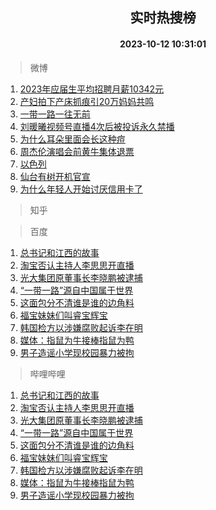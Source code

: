 <div align="center"><h2>实时热搜榜</h2><h4>2023-10-12 10:31:01</h4></div>

> 微博  

1. [2023年应届生平均招聘月薪10342元](https://s.weibo.com/weibo?q=%232023%E5%B9%B4%E5%BA%94%E5%B1%8A%E7%94%9F%E5%B9%B3%E5%9D%87%E6%8B%9B%E8%81%98%E6%9C%88%E8%96%AA10342%E5%85%83%23&t=31&band_rank=1&Refer=top)<br />
2. [产妇拍下产床抓痕引20万妈妈共鸣](https://s.weibo.com/weibo?q=%23%E4%BA%A7%E5%A6%87%E6%8B%8D%E4%B8%8B%E4%BA%A7%E5%BA%8A%E6%8A%93%E7%97%95%E5%BC%9520%E4%B8%87%E5%A6%88%E5%A6%88%E5%85%B1%E9%B8%A3%23&t=31&band_rank=2&Refer=top)<br />
3. [一带一路一往无前](https://s.weibo.com/weibo?q=%23%E4%B8%80%E5%B8%A6%E4%B8%80%E8%B7%AF%E4%B8%80%E5%BE%80%E6%97%A0%E5%89%8D%23&t=31&band_rank=3&Refer=top)<br />
4. [刘暖曦视频号直播4次后被投诉永久禁播](https://s.weibo.com/weibo?q=%23%E5%88%98%E6%9A%96%E6%9B%A6%E8%A7%86%E9%A2%91%E5%8F%B7%E7%9B%B4%E6%92%AD4%E6%AC%A1%E5%90%8E%E8%A2%AB%E6%8A%95%E8%AF%89%E6%B0%B8%E4%B9%85%E7%A6%81%E6%92%AD%23&t=31&band_rank=4&Refer=top)<br />
5. [为什么耳朵里面会长这种痘](https://s.weibo.com/weibo?q=%23%E4%B8%BA%E4%BB%80%E4%B9%88%E8%80%B3%E6%9C%B5%E9%87%8C%E9%9D%A2%E4%BC%9A%E9%95%BF%E8%BF%99%E7%A7%8D%E7%97%98%23&t=31&band_rank=5&Refer=top)<br />
6. [周杰伦演唱会前黄牛集体退票](https://s.weibo.com/weibo?q=%23%E5%91%A8%E6%9D%B0%E4%BC%A6%E6%BC%94%E5%94%B1%E4%BC%9A%E5%89%8D%E9%BB%84%E7%89%9B%E9%9B%86%E4%BD%93%E9%80%80%E7%A5%A8%23&t=31&band_rank=6&Refer=top)<br />
7. [以色列](https://s.weibo.com/weibo?q=%23%E4%BB%A5%E8%89%B2%E5%88%97%23&t=31&band_rank=7&Refer=top)<br />
8. [仙台有树开机官宣](https://s.weibo.com/weibo?q=%23%E4%BB%99%E5%8F%B0%E6%9C%89%E6%A0%91%E5%BC%80%E6%9C%BA%E5%AE%98%E5%AE%A3%23&t=31&band_rank=8&Refer=top)<br />
9. [为什么年轻人开始讨厌信用卡了](https://s.weibo.com/weibo?q=%23%E4%B8%BA%E4%BB%80%E4%B9%88%E5%B9%B4%E8%BD%BB%E4%BA%BA%E5%BC%80%E5%A7%8B%E8%AE%A8%E5%8E%8C%E4%BF%A1%E7%94%A8%E5%8D%A1%E4%BA%86%23&t=31&band_rank=9&Refer=top)<br />

> 知乎  


> 百度  

1. [总书记和江西的故事](https://www.baidu.com/s?wd=%E6%80%BB%E4%B9%A6%E8%AE%B0%E5%92%8C%E6%B1%9F%E8%A5%BF%E7%9A%84%E6%95%85%E4%BA%8B&sa=fyb_news&rsv_dl=fyb_news)<br />
2. [淘宝否认主持人李思思开直播](https://www.baidu.com/s?wd=%E6%B7%98%E5%AE%9D%E5%90%A6%E8%AE%A4%E4%B8%BB%E6%8C%81%E4%BA%BA%E6%9D%8E%E6%80%9D%E6%80%9D%E5%BC%80%E7%9B%B4%E6%92%AD&sa=fyb_news&rsv_dl=fyb_news)<br />
3. [光大集团原董事长李晓鹏被逮捕](https://www.baidu.com/s?wd=%E5%85%89%E5%A4%A7%E9%9B%86%E5%9B%A2%E5%8E%9F%E8%91%A3%E4%BA%8B%E9%95%BF%E6%9D%8E%E6%99%93%E9%B9%8F%E8%A2%AB%E9%80%AE%E6%8D%95&sa=fyb_news&rsv_dl=fyb_news)<br />
4. [“一带一路”源自中国属于世界](https://www.baidu.com/s?wd=%E2%80%9C%E4%B8%80%E5%B8%A6%E4%B8%80%E8%B7%AF%E2%80%9D%E6%BA%90%E8%87%AA%E4%B8%AD%E5%9B%BD%E5%B1%9E%E4%BA%8E%E4%B8%96%E7%95%8C&sa=fyb_news&rsv_dl=fyb_news)<br />
5. [这面包分不清谁是谁的边角料](https://www.baidu.com/s?wd=%E8%BF%99%E9%9D%A2%E5%8C%85%E5%88%86%E4%B8%8D%E6%B8%85%E8%B0%81%E6%98%AF%E8%B0%81%E7%9A%84%E8%BE%B9%E8%A7%92%E6%96%99&sa=fyb_news&rsv_dl=fyb_news)<br />
6. [福宝妹妹们叫睿宝辉宝](https://www.baidu.com/s?wd=%E7%A6%8F%E5%AE%9D%E5%A6%B9%E5%A6%B9%E4%BB%AC%E5%8F%AB%E7%9D%BF%E5%AE%9D%E8%BE%89%E5%AE%9D&sa=fyb_news&rsv_dl=fyb_news)<br />
7. [韩国检方以涉嫌腐败起诉李在明](https://www.baidu.com/s?wd=%E9%9F%A9%E5%9B%BD%E6%A3%80%E6%96%B9%E4%BB%A5%E6%B6%89%E5%AB%8C%E8%85%90%E8%B4%A5%E8%B5%B7%E8%AF%89%E6%9D%8E%E5%9C%A8%E6%98%8E&sa=fyb_news&rsv_dl=fyb_news)<br />
8. [媒体：指鼠为牛接棒指鼠为鸭](https://www.baidu.com/s?wd=%E5%AA%92%E4%BD%93%EF%BC%9A%E6%8C%87%E9%BC%A0%E4%B8%BA%E7%89%9B%E6%8E%A5%E6%A3%92%E6%8C%87%E9%BC%A0%E4%B8%BA%E9%B8%AD&sa=fyb_news&rsv_dl=fyb_news)<br />
9. [男子造谣小学现校园暴力被拘](https://www.baidu.com/s?wd=%E7%94%B7%E5%AD%90%E9%80%A0%E8%B0%A3%E5%B0%8F%E5%AD%A6%E7%8E%B0%E6%A0%A1%E5%9B%AD%E6%9A%B4%E5%8A%9B%E8%A2%AB%E6%8B%98&sa=fyb_news&rsv_dl=fyb_news)<br />

> 哔哩哔哩  

1. [总书记和江西的故事](https://www.baidu.com/s?wd=%E6%80%BB%E4%B9%A6%E8%AE%B0%E5%92%8C%E6%B1%9F%E8%A5%BF%E7%9A%84%E6%95%85%E4%BA%8B&sa=fyb_news&rsv_dl=fyb_news)<br />
2. [淘宝否认主持人李思思开直播](https://www.baidu.com/s?wd=%E6%B7%98%E5%AE%9D%E5%90%A6%E8%AE%A4%E4%B8%BB%E6%8C%81%E4%BA%BA%E6%9D%8E%E6%80%9D%E6%80%9D%E5%BC%80%E7%9B%B4%E6%92%AD&sa=fyb_news&rsv_dl=fyb_news)<br />
3. [光大集团原董事长李晓鹏被逮捕](https://www.baidu.com/s?wd=%E5%85%89%E5%A4%A7%E9%9B%86%E5%9B%A2%E5%8E%9F%E8%91%A3%E4%BA%8B%E9%95%BF%E6%9D%8E%E6%99%93%E9%B9%8F%E8%A2%AB%E9%80%AE%E6%8D%95&sa=fyb_news&rsv_dl=fyb_news)<br />
4. [“一带一路”源自中国属于世界](https://www.baidu.com/s?wd=%E2%80%9C%E4%B8%80%E5%B8%A6%E4%B8%80%E8%B7%AF%E2%80%9D%E6%BA%90%E8%87%AA%E4%B8%AD%E5%9B%BD%E5%B1%9E%E4%BA%8E%E4%B8%96%E7%95%8C&sa=fyb_news&rsv_dl=fyb_news)<br />
5. [这面包分不清谁是谁的边角料](https://www.baidu.com/s?wd=%E8%BF%99%E9%9D%A2%E5%8C%85%E5%88%86%E4%B8%8D%E6%B8%85%E8%B0%81%E6%98%AF%E8%B0%81%E7%9A%84%E8%BE%B9%E8%A7%92%E6%96%99&sa=fyb_news&rsv_dl=fyb_news)<br />
6. [福宝妹妹们叫睿宝辉宝](https://www.baidu.com/s?wd=%E7%A6%8F%E5%AE%9D%E5%A6%B9%E5%A6%B9%E4%BB%AC%E5%8F%AB%E7%9D%BF%E5%AE%9D%E8%BE%89%E5%AE%9D&sa=fyb_news&rsv_dl=fyb_news)<br />
7. [韩国检方以涉嫌腐败起诉李在明](https://www.baidu.com/s?wd=%E9%9F%A9%E5%9B%BD%E6%A3%80%E6%96%B9%E4%BB%A5%E6%B6%89%E5%AB%8C%E8%85%90%E8%B4%A5%E8%B5%B7%E8%AF%89%E6%9D%8E%E5%9C%A8%E6%98%8E&sa=fyb_news&rsv_dl=fyb_news)<br />
8. [媒体：指鼠为牛接棒指鼠为鸭](https://www.baidu.com/s?wd=%E5%AA%92%E4%BD%93%EF%BC%9A%E6%8C%87%E9%BC%A0%E4%B8%BA%E7%89%9B%E6%8E%A5%E6%A3%92%E6%8C%87%E9%BC%A0%E4%B8%BA%E9%B8%AD&sa=fyb_news&rsv_dl=fyb_news)<br />
9. [男子造谣小学现校园暴力被拘](https://www.baidu.com/s?wd=%E7%94%B7%E5%AD%90%E9%80%A0%E8%B0%A3%E5%B0%8F%E5%AD%A6%E7%8E%B0%E6%A0%A1%E5%9B%AD%E6%9A%B4%E5%8A%9B%E8%A2%AB%E6%8B%98&sa=fyb_news&rsv_dl=fyb_news)<br />
